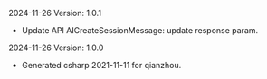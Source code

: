 2024-11-26 Version: 1.0.1
- Update API AICreateSessionMessage: update response param.


2024-11-26 Version: 1.0.0
- Generated csharp 2021-11-11 for qianzhou.

